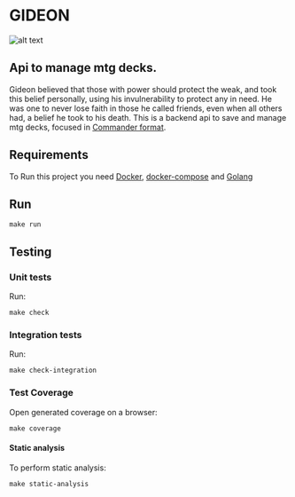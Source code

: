 # GIDEON

![alt text](https://themanabase.com/wp-content/uploads/2017/10/Gideon-Amonkhet-2-e1506932824569.jpg)

## Api to manage mtg decks.

Gideon believed that those with power should protect the weak, and took this belief personally, using his invulnerability to protect any in need. He was one to never lose faith in those he called friends, even when all others had, a belief he took to his death.
This is a backend api to save and manage mtg decks, focused in [Commander format](https://magic.wizards.com/pt-br/content/commander-format).


## Requirements

To Run this project you need [Docker](https://www.docker.com/), [docker-compose](https://docs.docker.com/compose/) and [Golang](https://golang.org/doc/install)

## Run
```
make run
```

## Testing

### Unit tests

Run:

```
make check
```

### Integration tests

Run:

```
make check-integration
```

### Test Coverage

Open generated coverage on a browser:

```
make coverage
```
#### Static analysis

To perform static analysis:

```
make static-analysis
```
